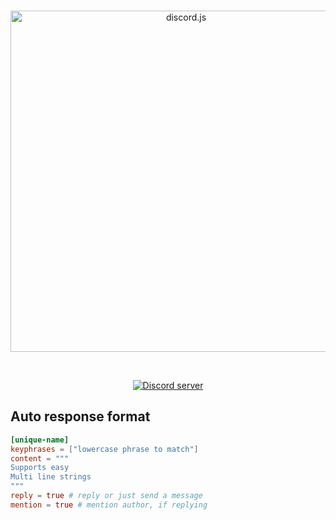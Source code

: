 <div align="center">
  <br />
  <p>
    <a href="https://discord.js.org"><img src="https://discord.js.org/static/logo.svg" width="546" alt="discord.js" /></a>
  </p>
  <br />
  <p>
    <a href="https://discord.gg/djs"><img src="https://img.shields.io/discord/222078108977594368?color=5865F2&logo=discord&logoColor=white" alt="Discord server" /></a>
  </p>
</div>

## Auto response format

```toml
[unique-name]
keyphrases = ["lowercase phrase to match"]
content = """
Supports easy
Multi line strings
"""
reply = true # reply or just send a message
mention = true # mention author, if replying
```
